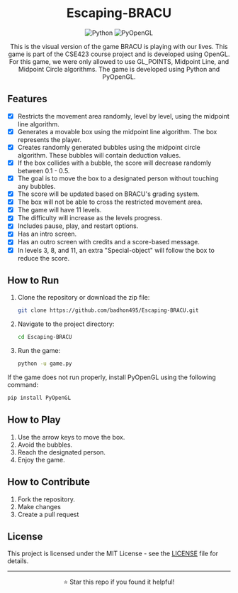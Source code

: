 <div align="center">
    
# Escaping-BRACU

![Python](https://img.shields.io/badge/Python-3776AB?style=flat-square&logo=python&logoColor=white)
![PyOpenGL](https://img.shields.io/badge/PyOpenGL-FF6F00?style=flat-square&logo=OpenGL&logoColor=white)

This is the visual version of the game BRACU is playing with our lives. This game is part of the CSE423 course project and is developed using OpenGL. For this game, we were only allowed to use GL_POINTS, Midpoint Line, and Midpoint Circle algorithms. The game is developed using Python and PyOpenGL.

</div>

## Features
- [x] Restricts the movement area randomly, level by level, using the midpoint line algorithm.
- [x] Generates a movable box using the midpoint line algorithm. The box represents the player.
- [x] Creates randomly generated bubbles using the midpoint circle algorithm. These bubbles will contain deduction values.
- [x] If the box collides with a bubble, the score will decrease randomly between 0.1 - 0.5.
- [x] The goal is to move the box to a designated person without touching any bubbles.
- [x] The score will be updated based on BRACU's grading system.
- [x] The box will not be able to cross the restricted movement area.
- [x] The game will have 11 levels.
- [x] The difficulty will increase as the levels progress.
- [x] Includes pause, play, and restart options.
- [x] Has an intro screen.
- [x] Has an outro screen with credits and a score-based message.
- [x] In levels 3, 8, and 11, an extra "Special-object" will follow the box to reduce the score.

## How to Run
1. Clone the repository or download the zip file:
    ```bash
    git clone https://github.com/badhon495/Escaping-BRACU.git
    ```
2. Navigate to the project directory:
    ```bash
    cd Escaping-BRACU
    ```
3. Run the game:
    ```bash
    python -u game.py
    ```

If the game does not run properly, install PyOpenGL using the following command:
```bash 
pip install PyOpenGL
```

## How to Play
1. Use the arrow keys to move the box.
2. Avoid the bubbles.
3. Reach the designated person.
4. Enjoy the game.

## How to Contribute
1. Fork the repository.
2. Make changes
3. Create a pull request

## License

This project is licensed under the MIT License - see the [LICENSE](LICENSE) file for details.

---

<div align="center">
  <p>⭐ Star this repo if you found it helpful!</p>
</div>

